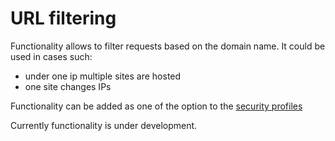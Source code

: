 # URL filtering

Functionality allows to filter requests based on the domain name. It could be used in cases such: 
- under one ip multiple sites are hosted
- one site changes IPs

Functionality can be added as one of the option to the [security profiles]()

Currently functionality is under development. 
